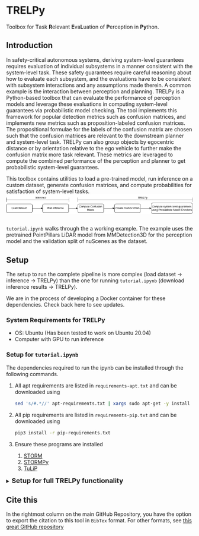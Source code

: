 # TRELPy
Toolbox for **T**ask **R**elevant **E**va**L**uation of **P**erception in **Py**thon.

## Introduction

In safety-critical autonomous systems, deriving system-level guarantees requires evaluation of individual subsystems in a manner consistent with the system-level task. These safety guarantees require careful reasoning about how to evaluate each subsystem, and the evaluations have to be consistent with subsystem interactions and any assumptions made therein. A common example is the interaction between perception and planning. TRELPy is a Python-based toolbox that can evaluate the performance of perception models and leverage these evaluations in computing system-level guarantees via probabilistic model checking. The tool implements this framework for popular detection metrics such as confusion matrices, and implements new metrics such as proposition-labeled confusion matrices. The propositional formulae for the labels of the confusion matrix are chosen such that the confusion matrices are relevant to the downstream planner and system-level task. TRELPy can also group objects by egocentric distance or by orientation relative to the ego vehicle to further make the confusion matrix more task relevant. These metrics are leveraged to compute the combined performance of the perception and planner to get probabilistic system-level guarantees.

This toolbox contains utilities to load a pre-trained model, run inference on a custom dataset, generate confusion matrices, and compute probabilities for satisfaction of system-level tasks.
&nbsp; 
&nbsp;
<img src="figures/tool_flowchart.png" align="center"> 
&nbsp;

`tutorial.ipynb` walks through the a working example. The example uses the pretrained PointPillars LiDAR model from MMDetection3D for the perception model and the validation split of nuScenes as the dataset.

## Setup
The setup to run the complete pipeline is more complex (load dataset -> inference -> TRELPy) than the one for running `tutorial.ipynb` (download inference results -> TRELPy).

We are in the process of developing a Docker container for these dependencies. Check back here to see updates.

### System Requirements for TRELPy
- OS: Ubuntu (Has been tested to work on Ubuntu 20.04)
- Computer with GPU to run inference

### Setup for `tutorial.ipynb`
The dependencies required to run the ipynb can be installed through the following commands.  

1. All apt requirements are listed in `requirements-apt.txt` and can be downloaded using 
    ```bash
    sed 's/#.*//' apt-requirements.txt | xargs sudo apt-get -y install
    ```


2. All pip requirements are listed in `requirements-pip.txt` and can be downloaded using 
    ```bash 
    pip3 install -r pip-requirements.txt
    ```

3. Ensure these programs are installed 
    1. [STORM](https://www.stormchecker.org/documentation/obtain-storm/build.html) 
    2. [STORMPy](https://moves-rwth.github.io/stormpy/installation.html) 
    3. [TuLiP](https://github.com/tulip-control/tulip-control)

<details>
<summary><font size="+1"><b>Setup for full TRELPy functionality</b></font></summary>

1. Ensure `tutorial.ipynb` setup is completed
2. Install the required dependencies from the following table

|Name and link of program|What kind of installation| Versions tested on | Purpose |
|-|-|-|-|
| [CUDA](https://docs.nvidia.com/cuda/cuda-installation-guide-linux/index.html) | Local, Docker | cuda_12.4.r12.4 | Inference |
| [STORM](https://www.stormchecker.org/documentation/obtain-storm/build.html) | Local | - | TRELPy |
| [PyTorch](https://pytorch.org/get-started/locally/) | Local | 2.1.0+cu12 | Inference |
| [StormPy](https://moves-rwth.github.io/stormpy/installation.html) | Local |  | TRELPy |
| [TuLiP](https://github.com/tulip-control/tulip-control) |  Local |  | TRELPy |
| [MMDetection3D](https://mmdetection3d.readthedocs.io/en/latest/get_started.html) | Local |  | Inference |
| [NVIDIA Container Toolkit](https://docs.nvidia.com/datacenter/cloud-native/container-toolkit/latest/install-guide.html) | Docker | 1.14.6 | Inference in Docker |
| [PRISM (Optional)](https://www.prismmodelchecker.org/manual/InstallingPRISM/Instructions) | Local |  | TRELPy |

**Local** means you are running on your ubuntu installation \
**Docker** means you will be using the provided Dockerfile. *This is currently a work in progress and not completely setup.*

</details>

## Cite this
In the rightmost column on the main GitHub Repository, you have the option to export the citation to this tool in `BibTex` format. For other formats, see [this great GitHub repository](https://github.com/citation-file-format/cffconvert)

 